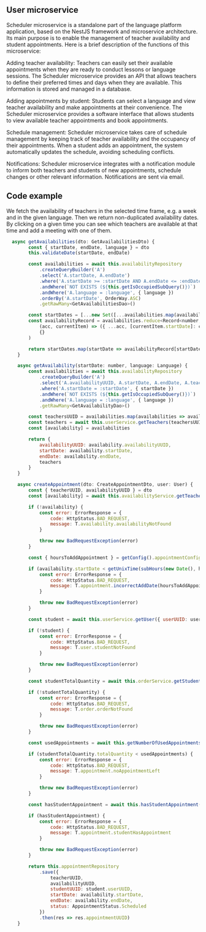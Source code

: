 ## User microservice
Scheduler microservice is a standalone part of the language platform application,
based on the NestJS framework and microservice architecture. 
Its main purpose is to enable the management of teacher availability and student appointments. 
Here is a brief description of the functions of this microservice:

Adding teacher availability: Teachers can easily set their available appointments when they are
ready to conduct lessons or language sessions. The Scheduler microservice provides an API that
allows teachers to define their preferred times and days when they are available.
This information is stored and managed in a database.

Adding appointments by student: Students can select a language and view teacher availability
and make appointments at their convenience. The Scheduler microservice provides a software
interface that allows students to view available teacher appointments and book appointments.

Schedule management: Scheduler microservice takes care of schedule management by keeping
track of teacher availability and the occupancy of their appointments. When a student adds an appointment,
the system automatically updates the schedule, avoiding scheduling conflicts.

Notifications: Scheduler microservice integrates with a notification module to inform both teachers
and students of new appointments, schedule changes or other relevant information.
Notifications are sent via email.

## Code example

We fetch the availability of teachers in the selected time frame, e.g. a week and in the given language.
Then we return non-duplicated availability dates. By clicking on a given time you can see which teachers
are available at that time and add a meeting with one of them.

```javascript
  async getAvailabilities(dto: GetAvailabilitiesDto) {
        const { startDate, endDate, language } = dto
        this.validateDate(startDate, endDate)

        const availabilities = await this.availabilityRepository
            .createQueryBuilder('A')
            .select('A.startDate, A.endDate')
            .where('A.startDate >= :startDate AND A.endDate <= :endDate', { startDate, endDate })
            .andWhere(`NOT EXISTS (${this.getIsOccupiedSubQuery()})`)
            .andWhere('A.language = :language', { language })
            .orderBy('A.startDate', OrderWay.ASC)
            .getRawMany<GetAvailabilitiesDao>()

        const startDates = [...new Set([...availabilities.map(availability => availability.startDate)])]
        const availabilityRecord = availabilities.reduce<Record<number, GetAvailabilitiesDao>>(
            (acc, currentItem) => ({ ...acc, [currentItem.startDate]: currentItem }),
            {}
        )

        return startDates.map(startDate => availabilityRecord[startDate])
    }
```

```javascript
    async getAvailability(startDate: number, language: Language) {
        const availabilities = await this.availabilityRepository
            .createQueryBuilder('A')
            .select('A.availabilityUUID, A.startDate, A.endDate, A.teacherUUID')
            .where('A.startDate = :startDate', { startDate })
            .andWhere(`NOT EXISTS (${this.getIsOccupiedSubQuery()})`)
            .andWhere('A.language = :language', { language })
            .getRawMany<GetAvailabilityDao>()

        const teachersUUID = availabilities.map(availabilities => availabilities.teacherUUID)
        const teachers = await this.userService.getTeachers(teachersUUID)
        const [availability] = availabilities

        return {
            availabilityUUID: availability.availabilityUUID,
            startDate: availability.startDate,
            endDate: availability.endDate,
            teachers
        }
    }
```

```javascript
    async createAppointment(dto: CreateAppointmentDto, user: User) {
        const { teacherUUID, availabilityUUID } = dto
        const [availability] = await this.availabilityService.getTeacherOpenAvailabilities([availabilityUUID], teacherUUID)

        if (!availability) {
            const error: ErrorResponse = {
                code: HttpStatus.BAD_REQUEST,
                message: T.availability.availabilityNotFound
            }

            throw new BadRequestException(error)
        }

        const { hoursToAddAppointment } = getConfig().appointmentConfig

        if (availability.startDate < getUnixTime(subHours(new Date(), hoursToAddAppointment))) {
            const error: ErrorResponse = {
                code: HttpStatus.BAD_REQUEST,
                message: T.appointment.incorrectAddDate(hoursToAddAppointment)
            }

            throw new BadRequestException(error)
        }

        const student = await this.userService.getUser({ userUUID: user.userUUID, role: Role.Student })

        if (!student) {
            const error: ErrorResponse = {
                code: HttpStatus.BAD_REQUEST,
                message: T.user.studentNotFound
            }

            throw new BadRequestException(error)
        }

        const studentTotalQuantity = await this.orderService.getStudentTotalQuantity(student.userUUID)

        if (!studentTotalQuantity) {
            const error: ErrorResponse = {
                code: HttpStatus.BAD_REQUEST,
                message: T.order.orderNotFound
            }

            throw new BadRequestException(error)
        }

        const usedAppointments = await this.getNumberOfUsedAppointments(student.userUUID)

        if (studentTotalQuantity.totalQuantity < usedAppointments) {
            const error: ErrorResponse = {
                code: HttpStatus.BAD_REQUEST,
                message: T.appointment.noAppointmentLeft
            }

            throw new BadRequestException(error)
        }

        const hasStudentAppointment = await this.hasStudentAppointment(student.userUUID, availability.startDate)

        if (hasStudentAppointment) {
            const error: ErrorResponse = {
                code: HttpStatus.BAD_REQUEST,
                message: T.appointment.studentHasAppointment
            }

            throw new BadRequestException(error)
        }

        return this.appointmentRepository
            .save({
                teacherUUID,
                availabilityUUID,
                studentUUID: student.userUUID,
                startDate: availability.startDate,
                endDate: availability.endDate,
                status: AppointmentStatus.Scheduled
            })
            .then(res => res.appointmentUUID)
    }

```
